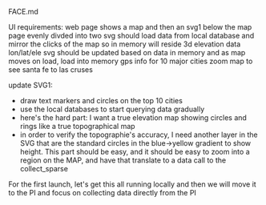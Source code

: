 FACE.md

UI requirements:
web page shows a map
and then an svg1 below the map
page evenly divded into two
svg should load data from local database and mirror the clicks of the map
so in memory will reside 3d elevation data lon/lat/ele
svg should be updated based on data in memory and as map moves
 on load, load into memory gps info for 10 major cities
 zoom map to see santa fe to las cruses
 
 update SVG1:
 - draw text markers and circles on the top 10 cities
 - use the local databases to start querying data gradually
 - here's the hard part: I want a true elevation map showing circles and rings like a true topographical map
 - in order to verify the topographie's accuracy, I need another layer in the SVG that are the standard circles in the blue->yellow gradient to show height. This part should be easy, and it should be easy to zoom into a region on the MAP, and have that translate to a data call to the collect_sparse

 For the first launch, let's get this all running locally and then we will move it to the PI and focus on collecting data directly from the PI


